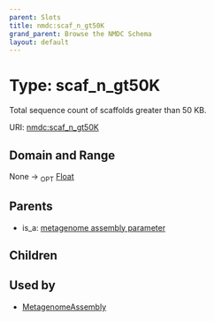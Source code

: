 ```yaml
---
parent: Slots
title: nmdc:scaf_n_gt50K
grand_parent: Browse the NMDC Schema
layout: default
---
```


# Type: scaf_n_gt50K


Total sequence count of scaffolds greater than 50 KB.

URI: [nmdc:scaf_n_gt50K](https://microbiomedata/meta/scaf_n_gt50K)

## Domain and Range

None ->  <sub>OPT</sub> [Float](types/Float.md)

## Parents

 *  is_a: [metagenome assembly parameter](metagenome_assembly_parameter.md)

## Children


## Used by

 * [MetagenomeAssembly](MetagenomeAssembly.md)
